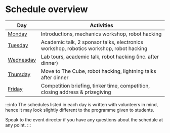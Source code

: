 # Schedule overview

| Day                | Activities                                                                             |
| ------------------ | -------------------------------------------------------------------------------------- |
| [Monday](./monday) | Introductions, mechanics workshop, robot hacking                                       |
| [Tuesday](#)       | Academic talk, 2 sponsor talks, electronics workshop, robotics workshop, robot hacking |
| [Wednesday](#)     | Lab tours, academic talk, robot hacking (inc. after dinner)                            |
| [Thursday](#)      | Move to The Cube, robot hacking, lightning talks after dinner                          |
| [Friday](#)        | Competition briefing, tinker time, competition, closing address & prizegiving          |

:::info
The schedules listed in each day is written with volunteers in mind, hence it may look slightly different
to the programme given to students.

Speak to the event director if you have any questions about the schedule at any point.
:::

